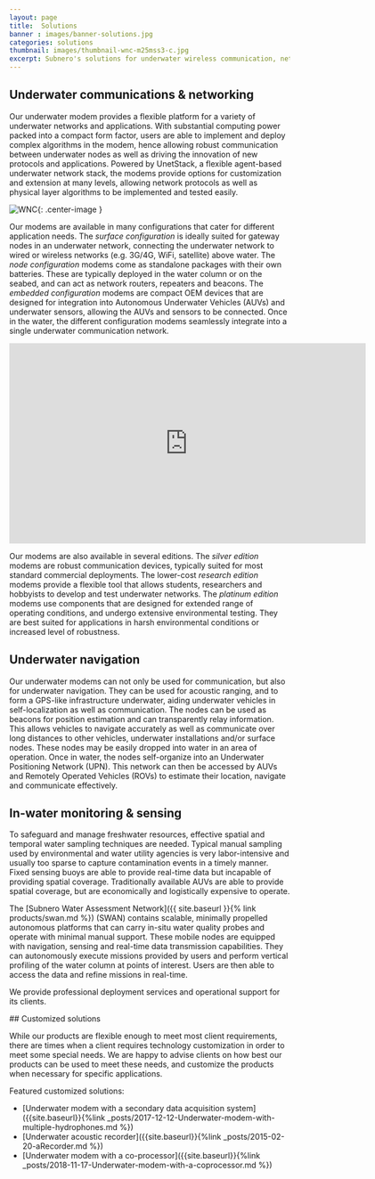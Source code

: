 ```yaml
---
layout: page
title:  Solutions
banner : images/banner-solutions.jpg
categories: solutions
thumbnail: images/thumbnail-wnc-m25mss3-c.jpg
excerpt: Subnero's solutions for underwater wireless communication, networking, navigation with acoustic modems and cloud-based real-time water-quality monitoring(SWAN).
---
```


## Underwater communications & networking

Our underwater modem provides a flexible platform for a variety of underwater networks and applications. With substantial computing power packed into a compact form factor, users are able to implement and deploy complex algorithms in the modem, hence allowing robust communication between underwater nodes as well as driving the innovation of new protocols and applications. Powered by UnetStack, a flexible agent-based underwater network stack, the modems provide options for customization and extension at many levels, allowing network protocols as well as physical layer algorithms to be implemented and tested easily.

![WNC]({{site.baseurl}}/images/network.jpg){: .center-image  }

Our modems are available in many configurations that cater for different application needs. The _surface configuration_ is ideally suited for gateway nodes in an underwater network, connecting the underwater network to wired or wireless networks (e.g. 3G/4G, WiFi, satellite) above water. The _node configuration_ modems come as standalone packages with their own batteries. These are typically deployed in the water column or on the seabed, and can act as network routers, repeaters and beacons. The _embedded configuration_ modems are compact OEM devices that are designed for integration into Autonomous Underwater Vehicles (AUVs) and underwater sensors, allowing the AUVs and sensors to be connected. Once in the water, the different configuration modems seamlessly integrate into a single underwater communication network.

<div class="video-wrapper">
<iframe width="640" height="360" src="https://www.youtube.com/embed/VWZ8Nh3QgFU" frameborder="0" allow="autoplay; encrypted-media" allowfullscreen></iframe>
</div>

Our modems are also available in several editions. The _silver edition_ modems are robust communication devices, typically suited for most standard commercial deployments. The lower-cost _research edition_ modems provide a flexible tool that allows students, researchers and hobbyists to develop and test underwater networks. The _platinum edition_ modems use components that are designed for extended range of operating conditions, and undergo extensive environmental testing. They are best suited for applications in harsh environmental conditions or increased level of robustness.


<div class='one spacing'></div>

## Underwater navigation

Our underwater modems can not only be used for communication, but also for underwater navigation. They can be used for acoustic ranging, and to form a GPS-like infrastructure underwater, aiding underwater vehicles in self-localization as well as communication. The nodes can be used as beacons for position estimation and can transparently relay information. This allows vehicles to navigate accurately as well as communicate over long distances to other vehicles, underwater installations and/or surface nodes. These nodes may be easily dropped into water in an area of operation. Once in water, the nodes self-organize into an Underwater Positioning Network (UPN). This network can then be accessed by AUVs and Remotely Operated Vehicles (ROVs) to estimate their location, navigate and communicate effectively.

<div class='one spacing' id="spacing"></div>

## In-water monitoring & sensing

To safeguard and manage freshwater resources, effective spatial and temporal water sampling techniques are needed. Typical manual sampling used by environmental and water utility agencies is very labor-intensive and usually too sparse to capture contamination events in a timely manner. Fixed sensing buoys are able to provide real-time data but incapable of providing spatial coverage. Traditionally available AUVs are able to provide spatial coverage, but are economically and logistically expensive to operate.

The [Subnero Water Assessment Network]({{ site.baseurl }}{% link products/swan.md %}) (SWAN) contains scalable, minimally propelled autonomous platforms that can carry in-situ water quality probes and operate with minimal manual support. These mobile nodes are equipped with navigation, sensing and real-time data transmission capabilities. They can autonomously execute missions provided by users and perform vertical profiling of the water column at points of interest. Users are then able to access the data and refine missions in real-time.

We provide professional deployment services and operational support for its clients.

<div class='one spacing'></div>
## Customized solutions

While our products are flexible enough to meet most client requirements, there are times when a client requires technology customization in order to meet some special needs. We are happy to advise clients on how best our products can be used to meet these needs, and customize the products when necessary for specific applications.

Featured customized solutions:

- [Underwater modem with a secondary data acquisition system]({{site.baseurl}}{%link _posts/2017-12-12-Underwater-modem-with-multiple-hydrophones.md %})
- [Underwater acoustic recorder]({{site.baseurl}}{%link _posts/2015-02-20-aRecorder.md %})
- [Underwater modem with a co-processor]({{site.baseurl}}{%link _posts/2018-11-17-Underwater-modem-with-a-coprocessor.md %})

